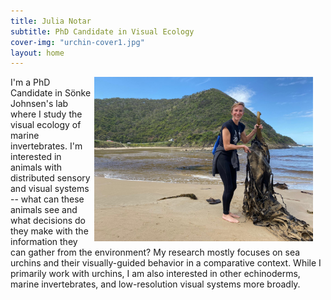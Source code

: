 ```yaml
---
title: Julia Notar
subtitle: PhD Candidate in Visual Ecology
cover-img: "urchin-cover1.jpg"
layout: home
---
```


<img style="float: right; padding-right: 20px;" width="350" src="/australia_kelp.JPG">

I'm a PhD Candidate in Sönke Johnsen's lab where I study the visual ecology of marine invertebrates. I'm interested in animals with distributed sensory and visual systems -- what can these animals see and what decisions do they make with the information they can gather from the environment? My research mostly focuses on sea urchins and their visually-guided behavior in a comparative context. While I primarily work with urchins, I am also interested in other echinoderms, marine invertebrates, and low-resolution visual systems more broadly.
